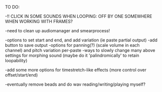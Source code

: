 
 
TO DO:

-!! CLICK IN SOME SOUNDS WHEN LOOPING: OFF BY ONE SOMEWHERE WHEN WORKING WITH FRAMES?


-need to clean up audiomanager and smearprocess!


-options to set start and end, and add variation (ie paste partial output)
-add button to save output
-options for panning(?) (scale volume in each channel) and pitch variation per-paste
-ways to slowly change many above settings for morphing sound (maybe do it 'palindromically' to retain loopability)

-add some more options for timestretch-like effects (more control over offset/start/end)


-eventually remove beads and do wav reading/writing/playing myself?
